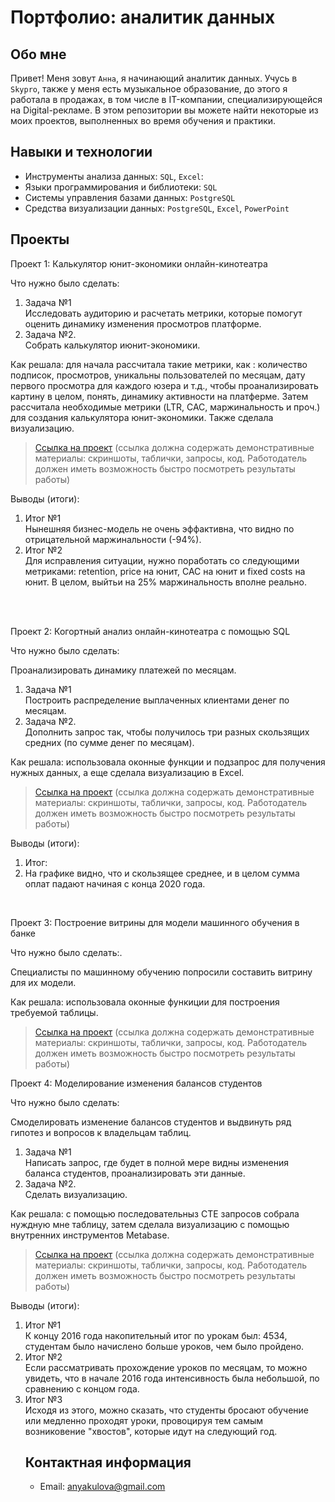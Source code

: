 # Портфолио: аналитик данных

## Обо мне 
Привет! Меня зовут ``Анна``, я начинающий аналитик данных. 
Учусь в ``Skypro``, также у меня есть музыкальное образование, до этого я работала в продажах, в том числе в IT-компании, специализирующейся на Digital-рекламе. 
В этом репозитории вы можете найти некоторые из моих проектов, выполненных во время обучения и практики.
<br>

## Навыки и технологии
- Инструменты анализа данных: ``SQL``, ``Excel``: 
- Языки программирования и библиотеки: ``SQL``
- Системы управления базами данных: ``PostgreSQL``
- Средства визуализации данных: ``PostgreSQL``, ``Excel``, ``PowerPoint``



## Проекты
<p> Проект 1: Калькулятор юнит-экономики онлайн-кинотеатра</p>
<p>Что нужно было сделать:<p>
<ol>
  <li>Задача №1</li>
  Исследовать аудиторию и расчетать метрики, которые помогут оценить динамику изменения просмотров платформе.
  <li>Задача №2.</li>
  Собрать калькулятор июнит-экономики.
</ol>

<p>Как решала: для начала рассчитала такие метрики, как : количество подписок, просмотров, уникальны пользователей по месяцам, дату первого просмотра для каждого юзера и т.д., чтобы проанализировать картину в целом, понять, динамику активности на платферме. Затем рассчитала необходимые метрики (LTR, CAC, маржинальность и проч.) для создания калькулятора юнит-экономики. Также сделала визуализацию.<p>


> <a href="https://github.com/Skyproportfolio/data-analytics-5month/blob/main/Проект%20№1.xlsx">Ссылка на проект</a>
  (ссылка должна содержать демонстративные материалы: скриншоты, таблички, запросы, код. Работодатель должен иметь возможность быстро посмотреть результаты работы)

<p>Выводы (итоги):<p>
<ol>
  <li>Итог №1</li>
  Нынешняя бизнес-модель не очень эффактивна, что видно по отрицательной маржинальности (-94%).
  <li>Итог №2</li>
  Для исправления ситуации, нужно поработать со следующими метриками: retention, price на юнит, CAC на юнит и fixed costs на юнит. В целом, выйтьи на 25% маржинальность вполне реально. 
</ol>
<br> 

<br> 
<p> Проект 2: Когортный анализ онлайн-кинотеатра с помощью SQL</p>
<p>Что нужно было сделать:<p>
  Проанализировать динамику платежей по месяцам.
<ol>
  <li>Задача №1</li>
  Построить распределение выплаченных клиентами денег по месяцам.
  <li>Задача №2.</li>
  Дополнить запрос так, чтобы получилось три разных скользящих средних (по сумме денег по месяцам).
</ol>
<p>Как решала: использовала оконные функции и подзапрос для получения нужных данных, а еще сделала визуализацию в Excel.<p>
  
> <a href="https://drive.google.com/drive/folders/1wdD-mfSeIsHWgrMLJz8Tv_ClAuP_EAOQ?usp=sharing">Ссылка на проект</a>
(ссылка должна содержать демонстративные материалы: скриншоты, таблички, запросы, код. Работодатель должен иметь возможность быстро посмотреть результаты работы)

  <p>Выводы (итоги):<p>
<ol>
  <li>Итог:<li>
На графике видно, что и скользящее среднее, и в целом сумма оплат падают начиная с конца 2020 года.

</ol>

<br> 
<p>Проект 3: Построение витрины для модели машинного обучения в банке </p> 
<p>Что нужно было сделать:.<p>
Специалисты по машинному обучению попросили составить витрину для их модели.
  
<p>Как решала: использовала оконные функиции для построения требуемой таблицы.<p>

> <a href="https://drive.google.com/drive/folders/1QOk5AAh6x7jK_yHgfKI2sUFYR7AWUi5u">Ссылка на проект</a>
(ссылка должна содержать демонстративные материалы: скриншоты, таблички, запросы, код. Работодатель должен иметь возможность быстро посмотреть результаты работы)


<p>Проект 4: Моделирование изменения балансов студентов</p> 
<p>Что нужно было сделать:<p>
Смоделировать изменение балансов студентов и выдвинуть ряд гипотез и вопросов к владельцам таблиц.
<ol>
  <li>Задача №1</li>
Написать запрос, где будет в полной мере видны изменения баланса студентов, проанализировать эти данные.
  <li>Задача №2.</li>
  Сделать визуализацию.
</ol>

<p>Как решала: с помощью последовательныз CTE запросов собрала нуждную мне таблицу, затем сделала визуализацию с помощью внутренних инструментов Metabase.<p>

> <a href="https://github.com/Skyproportfolio/data-analytics-5month/blob/main/Проект%205.xlsx">Ссылка на проект</a>
(ссылка должна содержать демонстративные материалы: скриншоты, таблички, запросы, код. Работодатель должен иметь возможность быстро посмотреть результаты работы)
 
 <p>Выводы (итоги):<p>
<ol>
  <li>Итог №1</li>
  К концу 2016 года накопительный итог по урокам был: 4534, студентам было начислено больше уроков, чем было пройдено.
 <li>Итог №2</li>
  Если рассматривать прохождение уроков по месяцам, то можно увидеть, что в  начале 2016 года интенсивность была небольшой, по сравнению с концом года.  
<li>Итог №3</li>
Исходя из этого, можно сказать, что студенты бросают обучение или медленно проходят уроки, провоцируя тем самым возниковение "хвостов", которые идут на следующий год. 


## Контактная информация
- Email: anyakulova@gmail.com

